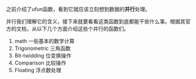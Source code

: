 之前介绍了ufun函数，看到它就应该立刻想到数据的**并行**处理。

并行我们理解它的含义，接下来就要看看这类函数到底都能干些什么事。根据其官方的文档，从以下几个方面介绍这些个并行的函数们。

1. math 一些基本的数学计算
2. Trigonometric 三角函数
3. Bit-twidding 位变换操作
4. Comparison 比较操作
5. Floating 浮点数处理




